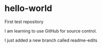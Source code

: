 # hello-world
First test repository

I am learning to use GitHub for source control. 

I just added a new branch called readme-edits
